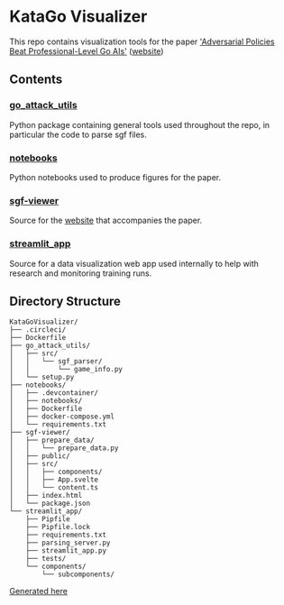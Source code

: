 
# KataGo Visualizer

This repo contains visualization tools for the paper ['Adversarial Policies Beat Professional-Level Go AIs'](https://arxiv.org/abs/2211.00241) ([website](https://goattack.alignmentfund.org/))


## Contents

 ### [go_attack_utils](go_attack_utils)
 Python package containing general tools used throughout the repo, in particular the code to parse sgf files.

 ### [notebooks](notebooks)
 Python notebooks used to produce figures for the paper.

 ### [sgf-viewer](sgf-viewer)
 Source for the [website](https://goattack.alignmentfund.org/) that accompanies the paper.

 ### [streamlit_app](streamlit_app)
 Source for a data visualization web app used internally to help with research and monitoring training runs.

## Directory Structure
```
KataGoVisualizer/
├── .circleci/
├── Dockerfile
├── go_attack_utils/
│   ├── src/
│   │   └── sgf_parser/
│   │       └── game_info.py
│   └── setup.py
├── notebooks/
│   ├── .devcontainer/
│   ├── notebooks/
│   ├── Dockerfile
│   ├── docker-compose.yml
│   └── requirements.txt
├── sgf-viewer/
│   ├── prepare_data/
│   │   └── prepare_data.py
│   ├── public/
│   ├── src/
│   │   ├── components/
│   │   ├── App.svelte
│   │   └── content.ts
│   ├── index.html
│   └── package.json
└── streamlit_app/
    ├── Pipfile
    ├── Pipfile.lock
    ├── requirements.txt
    ├── parsing_server.py
    ├── streamlit_app.py
    ├── tests/
    └── components/
        └── subcomponents/
```
[Generated here](https://tree.nathanfriend.io/?s=(%27optiHs!(%27fancy!true~fullPath!false~trailingSlash!true~rootDot!false)~F(%27F%27KataGoVisualiz83.circleci%2F3O3go_attack_utilsIsgf_pars8200game_infoBsetup.py3C.devcHtain82CO*dE8-Nose.yml53sgf-view827*07BpublicI420App.svelte*0cHtL.ts*index.html*package.jsH36MM.lE5*parsing_s8v8B6Btests24*0sub4%2F%27)~v8siH!%271%27)*300%20%202%2F*3%5Cn04NHLs5*JquiJmLs.txt6stJamlit_app7pJpaJ_data8er9fileB.py*Cnotebooks2EockFsource!HonI2src20JreLentM*Pip9NcompODE89%01ONMLJIHFECB987654320*)
